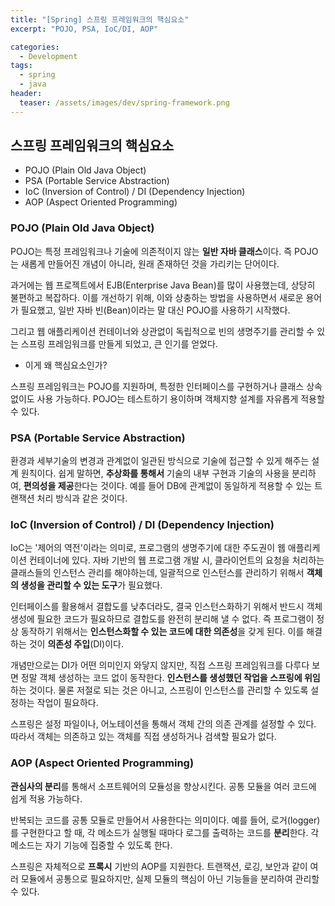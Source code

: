 ```yaml
---
title: "[Spring] 스프링 프레임워크의 핵심요소"
excerpt: "POJO, PSA, IoC/DI, AOP"

categories:
  - Development
tags:
  - spring
  - java
header:
  teaser: /assets/images/dev/spring-framework.png
---
```


## 스프링 프레임워크의 핵심요소

- POJO (Plain Old Java Object)
- PSA (Portable Service Abstraction)
- IoC (Inversion of Control) / DI (Dependency Injection)
- AOP (Aspect Oriented Programming)

### POJO (Plain Old Java Object)

POJO는 특정 프레임워크나 기술에 의존적이지 않는 **일반 자바 클래스**이다. 
즉 POJO는 새롭게 만들어진 개념이 아니라, 원래 존재하던 것을 가리키는 단어이다.

과거에는 웹 프로젝트에서 EJB(Enterprise Java Bean)를 많이 사용했는데, 상당히 불편하고 복잡하다. 
이를 개선하기 위해, 이와 상충하는 방법을 사용하면서 새로운 용어가 필요했고, 
일반 자바 빈(Bean)이라는 말 대신 POJO를 사용하기 시작했다. 

그리고 웹 애플리케이션 컨테이너와 상관없이 독립적으로 빈의 생명주기를 관리할 수 있는 스프링 프레임워크를 만들게 되었고, 큰 인기를 얻었다.

- 이게 왜 핵심요소인가?

스프링 프레임워크는 POJO를 지원하며, 특정한 인터페이스를 구현하거나 클래스 상속 없이도 사용 가능하다. 
POJO는 테스트하기 용이하며 객체지향 설계를 자유롭게 적용할 수 있다.

### PSA (Portable Service Abstraction)

환경과 세부기술의 변경과 관계없이 일관된 방식으로 기술에 접근할 수 있게 해주는 설계 원칙이다.
쉽게 말하면, **추상화를 통해서** 기술의 내부 구현과 기술의 사용을 분리하여, **편의성을 제공**한다는 것이다. 
예를 들어 DB에 관계없이 동일하게 적용할 수 있는 트랜잭션 처리 방식과 같은 것이다.

### IoC (Inversion of Control) / DI (Dependency Injection)

IoC는 '제어의 역전'이라는 의미로, 프로그램의 생명주기에 대한 주도권이 웹 애플리케이션 컨테이너에 있다. 
자바 기반의 웹 프로그램 개발 시, 클라이언트의 요청을 처리하는 클래스들의 인스턴스 관리를 해야하는데, 
일괄적으로 인스턴스를 관리하기 위해서 **객체의 생성을 관리할 수 있는 도구**가 필요했다.

인터페이스를 활용해서 결합도를 낮추더라도, 결국 인스턴스화하기 위해서 반드시 객체 생성에 필요한 코드가 필요하므로 결합도를 완전히 분리해 낼 수 없다. 
즉 프로그램이 정상 동작하기 위해서는 **인스턴스화할 수 있는 코드에 대한 의존성**을 갖게 된다. 이를 해결하는 것이 **의존성 주입**(DI)이다.

개념만으로는 DI가 어떤 의미인지 와닿지 않지만, 직접 스프링 프레임워크를 다루다 보면 정말 객체 생성하는 코드 없이 동작한다. 
**인스턴스를 생성했던 작업을 스프링에 위임**하는 것이다. 
물론 저절로 되는 것은 아니고, 스프링이 인스턴스를 관리할 수 있도록 설정하는 작업이 필요하다.

스프링은 설정 파일이나, 어노테이션을 통해서 객체 간의 의존 관계를 설정할 수 있다. 
따라서 객체는 의존하고 있는 객체를 직접 생성하거나 검색할 필요가 없다.

### AOP (Aspect Oriented Programming)

**관심사의 분리**를 통해서 소프트웨어의 모듈성을 향상시킨다. 
공통 모듈을 여러 코드에 쉽게 적용 가능하다.

반복되는 코드를 공통 모듈로 만들어서 사용한다는 의미이다. 
예를 들어, 로거(logger)를 구현한다고 할 때, 각 메소드가 실행될 때마다 로그를 출력하는 코드를 **분리**한다. 
각 메소드는 자기 기능에 집중할 수 있도록 한다.

스프링은 자체적으로 **프록시** 기반의 AOP를 지원한다.
트랜잭션, 로깅, 보안과 같이 여러 모듈에서 공통으로 필요하지만, 실제 모듈의 핵심이 아닌 기능들을 분리하여 관리할 수 있다.

